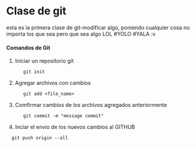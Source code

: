 # Clase de git

esta es la primera clase de git-modificar algo, poniendo cualquier cosa no importa los que sea pero que sea algo LOL #YOLO #YALA :v

#### Comandos de Git
1. Iniciar un repositorio git
   ~~~git
      git init
   ~~~

2. Agregar archivos con cambios
   ~~~git
      git add <file_name>
   ~~~

3. Comfirmar cambios de los archivos agregados anteriormente
   ~~~git
      git commit -m "message commit"
   ~~~
4. Inciar el envio de los nuevos cambios al GITHUB
  ~~~git
    git push origin --all
  ~~~
